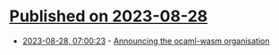 # [Published on 2023-08-28](index.md)

* [2023-08-28, 07:00:23](https://lobste.rs/s/psdjsa/announcing_ocaml_wasm_organisation) - [Announcing the ocaml-wasm organisation](https://discuss.ocaml.org/t/announcing-the-ocaml-wasm-organisation/12676)

